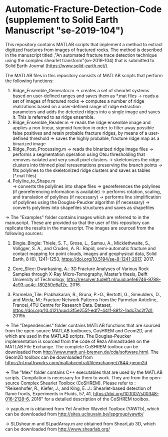 # Automatic-Fracture-Detection-Code (supplement to Solid Earth Manuscript "se-2019-104")

This repository contains MATLAB scripts that implement a method to extract digitized fractures from images of fractured rocks. The method is described in the manuscript titled ,"An automated fracture trace detection technique using the complex shearlet transform"(se-2019-104) that is submitted to Solid Earth Journal (https://www.solid-earth.net/). 

The MATLAB files in this repository consists of MATLAB scripts that perform the following functions:

  1. Ridge_Ensemble_Generator.m 
                                -> creates a set of shearlet systems based on user-defined ranges and saves them as *.mat files
                                -> reads a set of images of fractured rocks
                                -> computes a number of ridge realizations based on a user-defined range of ridge extraction parameters
                                   and adds the detected ridges into a single image and saves it. This is referred to as ridge ensemble.
  2. Ridge_Ensemble_Reader.m 
                                -> reads the ridge ensemble image and applies a non-linear, sigmoid function in order to filter away 
                                   possible false positives and retain probable fracture ridges, by means of a user-defined threshold
                                -> saves the highly probable, fracture ridge map as a binarized image                               
  3. Ridge_Post_Processing.m
                                -> reads the binarized ridge image files
                                -> performs a segmentation operation using Otsu thresholding that removes isolated and very small pixel
                                   clusters
                                -> skeletonizes the ridge clusters into thinned pixel reresentations preserving the branch points
                                -> fits polylines to the skeletonized ridge clusters and saves as tables (*.mat files) 
  4. Polyline_to_Shape.m   
                                -> converts the polylines into shape files
                                -> georeferences the polylines (if georeferencing information is available)
                                -> performs rotation, scaling, and translation of polylines (if necessary)
                                -> performs line simplification of polylines using the Douglas-Peucker algorithm (if necessary)
                                -> converts polylines into shapefiles structures and saves as shapefiles


-> The "Examples" folder contains images which are referred to in the manuscript. These are provided so that the user of this repository
can replicate the results in the manuscript. The images are sourced from the following sources:
   
1. Bingie_Bingie: Thiele, S. T., Grose, L., Samsu, A., Micklethwaite, S., Vollgger, S. A., and Cruden, A. R.: Rapid, semi-automatic      fracture and contact mapping for point clouds, images and geophysical data, Solid Earth, 8 (6), 1241–1253,       https://doi.org/10.5194/se-8-1241-2017, 2017.

2. Core_Slice: Dwarkasing, A.: 3D Fracture Analyses of Various Rock Samples through X-Ray Micro-Tomography, Master’s thesis, Delft      University of Technology, http://resolver.tudelft.nl/uuid:aefe6746-9788-4c93-ac4c-f80250e6a12c, 2016.

3. Parmelan_Tile: Prabhakaran, R., Bruna, P.-O., Bertotti, G., Smeulders, D., and Meda, M.: Fracture Network Patterns from the Parmelan Anticline, France),4TU Centre for Research Data. Dataset, https://doi.org/10.4121/uuid:3f5e255f-edf7-441f-89f2-1adc7ac2f7d1, 2019b.

-> The "Dependencies" folder contains MATLAB functions that are sourced from the open-source MATLAB toolboxes, CosHREM and Geom2D, and which are used in the MATLAB scripts. The Douglas-Peucker implementation is sourced from the code of Reza Ahmadzadeh on the
MATLAB File Exchange. The complete CoSHREM toolbox can be downloaded from http://www.math.uni-bremen.de/cda/software.html. The Geom2D
toolbox can be downloaded from https://nl.mathworks.com/matlabcentral/fileexchange/7844-geom2d.

-> The "Mex" folder contains C++ executables that are used by the MATLAB scripts. Compilation is necessary for them to work. They are from the open-source Complex Shearlet Toolbox (CoSHREM). Please refer to : "Reisenhofer, R., Kiefer, J., and King, E. J.: Shearlet-based detection of flame fronts, Experiments in Fluids, 57, 41, https://doi.org/10.1007/s00348-016-2128-6, 2016" for a detailed description of the CoSHREM toolbox. 

-> yapuls.m is obtained from Yet Another Wavelet Toolbox (YAWTb), which can be downloaded from http://sites.uclouvain.be/ispgroup/yawtb/

-> SLDshear.m and SLpadArray.m are obtained from ShearLab 3D, which can be downloaded from http://www.shearlab.org/
